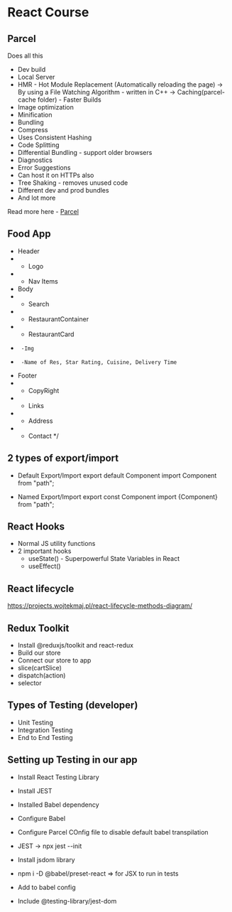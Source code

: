 # React Course

## Parcel

Does all this

- Dev build
- Local Server
- HMR - Hot Module Replacement (Automatically reloading the page)
  -> By using a File Watching Algorithm - written in C++
  -> Caching(parcel-cache folder) - Faster Builds
- Image optimization
- Minification
- Bundling
- Compress
- Uses Consistent Hashing
- Code Splitting
- Differential Bundling - support older browsers
- Diagnostics
- Error Suggestions
- Can host it on HTTPs also
- Tree Shaking - removes unused code
- Different dev and prod bundles
- And lot more

Read more here - [Parcel](https://parceljs.org/)

## Food App

- Header
- - Logo
- - Nav Items
- Body
- - Search
- - RestaurantContainer
- - RestaurantCard
-      -Img
-      -Name of Res, Star Rating, Cuisine, Delivery Time
- Footer
- - CopyRight
- - Links
- - Address
- - Contact
    \*/

## 2 types of export/import

- Default Export/Import
  export default Component
  import Component from "path";

- Named Export/Import
  export const Component
  import {Component} from "path";

## React Hooks

- Normal JS utility functions
- 2 important hooks
  - useState() - Superpowerful State Variables in React
  - useEffect()

## React lifecycle

https://projects.wojtekmaj.pl/react-lifecycle-methods-diagram/

## Redux Toolkit

- Install @reduxjs/toolkit and react-redux
- Build our store
- Connect our store to app
- slice(cartSlice)
- dispatch(action)
- selector

## Types of Testing (developer)

- Unit Testing
- Integration Testing
- End to End Testing

## Setting up Testing in our app

- Install React Testing Library
- Install JEST
- Installed Babel dependency
- Configure Babel
- Configure Parcel COnfig file to disable default babel transpilation
- JEST -> npx jest --init
- Install jsdom library

- npm i -D @babel/preset-react => for JSX to run in tests
- Add to babel config
- Include @testing-library/jest-dom
